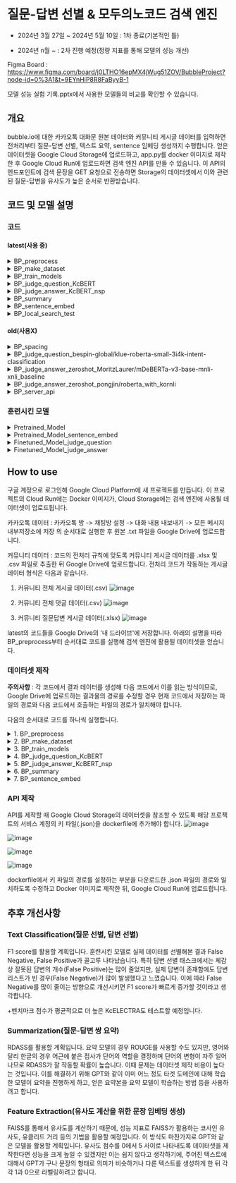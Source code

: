 # 질문-답변 선별 & 모두의노코드 검색 엔진

 - 2024년 3월 27일 ~ 2024년 5월 10일 : 1차 종료(기본적인 틀)

 - 2024년 n월 ~ : 2차 진행 예정(정량 지표를 통해 모델의 성능 개선)

Figma Board : https://www.figma.com/board/j0LTHO16epMX4jWug51ZOV/BubbleProject?node-id=0%3A1&t=9EYnHiP8R8FaByyB-1

모델 성능 실험 기록.pptx에서 사용한 모델들의 비교를 확인할 수 있습니다.

## 개요

bubble.io에 대한 카카오톡 대화문 원본 데이터와 커뮤니티 게시글 데이터를 입력하면 전처리부터 질문-답변 선별, 텍스트 요약, sentence 임베딩 생성까지 수행합니다. 얻은 데이터셋을 Google Cloud Storage에 업로드하고, app.py를 docker 이미지로 제작한 후 Google Cloud Run에 업로드하면 검색 엔진 API를 만들 수 있습니다. 이 API의 엔드포인트에 검색 문장을 GET 요청으로 전송하면 Storage의 데이터셋에서 이와 관련된 질문-답변을 유사도가 높은 순서로 반환받습니다.

## 코드 및 모델 설명

### 코드

#### latest(사용 중)

 <details>
  <summary>BP_preprocess</summary>
  <br/>
  카카오톡 대화내용과 커뮤니티 게시글을 전처리하는 코드입니다.<br/>
  <br/>
  
   - 카카오톡 대화 원본 데이터 처리 과정
     
    1. 원본 .txt 파일에서 아래 형식의 텍스트를 다음 결과의 형태로 전처리합니다.
       > '2023년 6월 15일 오후 2:27, Kimhansav : 안녕하세요, 신입 들어왔습니다!' ---> '2023년 6월 15일 오후 2:27', 'Kimhansav', '안녕하세요, 신입 들어왔습니다!'
       이후 날짜 문자열을 비교할 수 있도록 YYYY-MM-DD의 형식으로 변형합니다.
   
    2. 한 사람이 연속적으로 메시지를 보낸 경우 이들을 하나의 메시지로 통합합니다. 문맥 보존을 간편히 하기 위해서입니다.

    3. 메시지 내용의 경우 다음 규칙에 따라 전처리를 진행합니다.
     i. \U0001F600-\U0001F64F에 해당하는 유니코드 이모티콘을 제거합니다.
     ii. 사용자를 '@이름' 의 형태로 태그한 텍스트를 제거합니다.
     iii. 메시지에 '.png', '.jpg', '삭제된 메시지입니다', '사진 읽지 않음', '동영상 읽지 않음' 을 포함하면 이를 제거합니다. 혹은 '사진','사진 n장','동영상' 만이 존재하는 행의 경우 이를 제거합니다.
     iiii. 메시지의 첫 글자가 '['라면 해당 메시지 전체를 제거합니다. 제가 사용한 데이터에서 대부분의 광고 메시지가 이 형식을 따름을 확인했습니다.
     iiiii. 줄바꿈 문자 '\n'을 제거합니다.
  
   - 커뮤니티 게시글 데이터(질문답변 게시글, 전체 게시글, 전체 댓글) 처리 과정

    1. 질문답변 게시글 데이터에서 원본 질문글로 이동할 수 있게 하기 위해 Slug를 변형한 링크를 추가합니다.
   
    2. _x1008_와 같은 기호를 자동으로 제거하기 위해 전체 게시글 데이터와 전체 댓글 데이터를 cp949 형식으로 읽은 뒤 다시 utf-8 형식으로 읽습니다.

    3. 게시글 작성 일자를 카카오톡 텍스트 생성 일자와 비교할 수 있도록 YYYY-MM-DD의 형식으로 변형합니다.
   
    4. 글 내용의 경우 다음 규칙에 따라 전처리를 진행합니다.
     i. '[ul]', '[ol]'과 같은 태그가 많아 []에 둘러싸인 텍스트를 set()에 입력한 후 태그 종류를 조사합니다. [] 안에 중요한 정보가 들어있는 경우도 있기 때문에 직접 제거할 태그를 선별했습니다.
     ii. 줄바꿈 문자, url 형식, 이미지 형식 텍스트를 제거합니다.
     iii. \U0001F600-\U0001F64F에 해당하는 유니코드 이모티콘을 제거합니다.
</details>

<details>
  <summary>BP_make_dataset</summary>
  <br/>
  모델 학습을 위한 데이터셋을 제작하는 코드입니다. Pretraining을 위한 데이터셋, Finetuning을 위한 데이터셋이 있습니다.<br/>
  <br/>

   - Pretraining Dataset

    1. Kss를 활용해서 데이터프레임의 각 열에 대해 해당 열에 소속된 텍스트들을 문장 단위로 분리하는 함수를 제작했습니다.
    
    2. 카카오톡 대화문 데이터, 커뮤니티 질문답변 게시글 데이터, 커뮤니티 전체 게시글 데이터, 커뮤니티 전체 댓글 데이터를 함수로 처리한 뒤 결과들을 모두 결합했습니다.

   - Finetuning Dataset(질문 선별 작업)

    1. 데이터셋의 레이블별로 토큰화된 길이가 다르다면 모델의 학습에 데이터의 길이가 영향을 줄 여지가 있습니다. 이를 방지하기 위해 각 데이터를 문장의 형태를 깨지 않도록 n개의 덩어리로 분리하는 함수를 제작했습니다.
    
    2. 커뮤니티 데이터 중에서는 positive sample로 질문, negative sample로 답변, 빌더로그 글을 사용했습니다. bubble.io에 대한 내용이 많이 포함된 평서문 데이터로 빌더로그 글이 적당했습니다. 그 다음 스퀘어와 쇼케이스 글의 경우 bubble.io 내용이 별로 포함되지 않았지만 올바른 평서문을 얻을 수 있기에 차선책으로 보류해 두었고, 자유 주제 글은 질문도 섞여 있었기에 추가적인 선별에 수작업이 필요해 제외했습니다.
    
    3. 커뮤니티 질문 데이터는 그대로 두고, 답변은 2등분, 빌더로그 글은 6등분한 뒤 카카오톡 대화문 중 직접 질문을 선별한 데이터셋과 결합해 질문 선별 학습 데이터셋을 완성했습니다. 
    
   - Finetuning Dataset(답변 선별 작업)

    1. 제작한 데이터셋에는 Negative sample이 없기 때문에, Positive sample의 n배만큼 Negative sample을 생성하는 함수를 제작했습니다. 전체 데이터를 다루는 인덱스를 활용해서, Positive sample에 사용된 데이터의 인덱스를 제외한 나머지 인덱스들에서 랜덤 추출을 실행해 Negative sample을 제작합니다.
    
    2. 커뮤니티 데이터셋의 경우 질문답변 게시글을 사용했습니다. 답변의 경우 하나의 질문에 대한 여러 답변 모두가 하나의 데이터프레임 셀 안에 들어있었습니다. 이를 문장 단위가 아닌 답변의 단위로 분리한 뒤, 선별된 답변을 질문 뒤에 하나하나 붙여가는 방식으로 Positive sample을 제작했습니다. 예시는 다음과 같습니다.
     - 질문이 A, 이에 대한 답변이 B, C, D 라고 가정합니다. 이때 만들어지는 Positive sample은 (질문, 답변인지 판별된 텍스트)의 형식으로 나타내면 (A, B), ((A+B), C), ((A+B+C), D) 가 됩니다.  
     
    3. Negative sample의 경우 위에서 제작한 n배 샘플링 함수를 통해 생성합니다. 예시는 다음과 같습니다.
     - 위의 과정에서 A, B, C, D를 활용해 Positive sample을 제작했습니다. Negative sample에서 활용되는 데이터는 전체 데이터 중에서 A, B, C, D를 제외한 뒤 n개의 데이터가 무작위로 선택됩니다. 예를 들어 n = 2로 설정한 뒤 ((A+B), C)에 적용할 데이터로 X, Y가 선택되었다고 가정합니다. 이때 만들어지는 Negative sample은 ((A+B), X), ((A+B), Y)가 됩니다. 이러한 샘플링 과정은 전체 Positive sample의 개수만큼 반복됩니다.
     
    4. 카카오톡 대화문 중 질문과 이에 대한 답변쌍 데이터를 직접 선별해 커뮤니티 데이터의 Positive sample 형식으로 제작했습니다. 이후 커뮤니티 데이터와 마찬가지로 인덱스를 이용한 Negative sample 생성 과정을 거쳤습니다. 커뮤니티 데이터셋과 카카오톡 데이터셋을 결합해 답변 선별 학습 데이터셋을 완성했습니다.
    
    
</details>

<details>
  <summary>BP_train_models</summary>
  <br/>
  MLM, NSP, Text classification으로 모델들을 학습시키고 성능을 평가하는 코드입니다. 학습시킨 모델은 beomi/kcbert-base와 BM-K/KoSimCSE-bert-multitask입니다.<br/> 
  <br/>
  기존 모델이 학습한 데이터와 타겟 도메인의 데이터가 사용하는 어휘가 크게 다르다고 판단했습니다. 이를 해결하기 위해 soynlp를 활용해 타겟 도메인의 Pretraining Dataset에서 도메인 특화 어휘를 추출했고, 이를 토크나이저의 사전에 추가했습니다. 이후 MLM을 통해 도메인에 적응시켰습니다.<br/>
  <br/>
  MLM 학습의 경우 학습 데이터 : 검증 데이터를 9 : 1로 설정했습니다. Sequence Classification과 NSP의 경우 학습 데이터 : 검증 데이터 : 테스트 데이터를 8 : 1 : 1로 설정했습니다. 이때 레이블 간 데이터 수의 불균형이 존재해 stratify 옵션을 사용했습니다.<br/>
  <br/>
  성능 평가의 경우 먼저 질문 선별 모델, 답변 선별 모델에 대해서 수행했습니다. 평가 기준은 Accuracy, Precision, Recall, F1 score, 학습 시 초당 처리한 스텝 수, 학습 시 초당 처리한 샘플 수, 테스트 시 초당 처리한 스텝 수, 테스트 시 초당 처리한 샘플 수입니다. 학습과 테스트에 사용된 GPU는 Colab의 T4입니다.<br/>
  <br/>
  모델에 대해 자세한 설명은 아래의 '훈련시킨 모델'에 있습니다.
  <br/>

</details>

<details>
  <summary>BP_judge_question_KcBERT</summary>
  <br/>
  파인튜닝한 모델로 카카오톡 텍스트 중 질문에 해당하는 텍스트를 선별하는 코드입니다.<br/>
  <br/>
 
  파이프라인 선언 시 설정된 하이퍼파라미터는 다음과 같습니다.
  ```python
  text_classifier = TextClassificationPipeline(
    tokenizer=finetuned_tokenizer,
    model=finetuned_model,
    top_k = 1,
    truncation = True,
    batch_size = 128,
    device = device
  )
  ```
  이후 결과 데이터셋에서 너무 짧은 질문(토큰화된 길이가 7 이하인 문장)은 답변으로 변경하는 과정을 거쳤습니다.
 
</details>

<details>
  <summary>BP_judge_answer_KcBERT_nsp</summary>
  <br/>
  파인튜닝한 모델로 카카오톡 대화문에서 질문이 아닌 텍스트를 질문 텍스트에 소속시키는 코드입니다.<br/>
  <br/>
  기존 알고리즘은 하나의 질문에 대해 질문 직후 n개(보통 20~30)의 텍스트에 대해서 각 텍스트가 답변인지 아닌지 판단했습니다. 하지만 이 경우 하나의 텍스트가 서로 다른 질문에 대한 답변으로 선별될 가능성이 있었습니다. 이때 답변을 하나의 질문에 종속시키고 나머지 질문에 대해서는 해당 답변을 제거한다면 제거된 답변 이후의 답변까지 영향을 받는 등 치명적인 문제가 발생했습니다.<br/>
  <br/>
  이를 방지하기 위해 질문에 대해서 답변인지 선별하는 방식이 아닌, 답변에 대해서 가장 어울리는 질문이 무엇인지 고르도록 알고리즘을 설계했습니다. 이 알고리즘은 만약 답변으로 판별된 텍스트가 질문일 경우 질문 리스트에서 이를 삭제하는 과정까지 수행합니다.<br/>
  <br/>
  파이프라인을 사용하지 않고 직접 알고리즘을 제작했습니다.

</details>

<details>
  <summary>BP_summary</summary>
  <br/>
  카카오톡 대화내용 + 커뮤니티 질문-답변 쌍의 질문 요약본, 답변 요약을 생성하는 코드입니다.<br/>
  <br/>
  모델은 EbanLee/kobart-summary-v3를 사용했습니다. 한글 요약을 수행하는 모델 중 이 모델이 말의 뉘앙스를 살리며 생성한 결과가 이상적인 목표와 가장 비슷했습니다.<br/>
  <br/>
 
  질문에 대한 요약을 생성할 때 설정한 하이퍼파라미터는 다음과 같습니다.
  ```python
  question_summary_ids = model.generate(
    input_ids = input_ids,
    attention_mask = attention_mask,
    bos_token_id = model.config.bos_token_id,
    eos_token_id = model.config.eos_token_id,
    length_penalty = 1.0,
    max_length = 100,
    min_length = 5,
    num_beams = 6,
    repetition_penalty = 1.5,
    no_repeat_ngram_size = 3,
  )
  ```

  답변에 대한 요약을 생성할 때 설정한 하이퍼파라미터는 다음과 같습니다.
  ```python
  answer_summary_ids = model.generate(
    input_ids = input_ids,
    attention_mask = attention_mask,
    bos_token_id = model.config.bos_token_id,
    eos_token_id = model.config.eos_token_id,
    length_penalty = 1.0,
    max_length = 200,
    min_length = 5,
    num_beams = 6,
    repetition_penalty = 1.5,
    no_repeat_ngram_size = 3,
  )
  ```

  각 과정에서 사용된 하이퍼파라미터는 추후 성능 개선 작업에서 수정될 예정입니다.
  
</details>

<details>
  <summary>BP_sentence_embed</summary>
  <br/>
  질문-답변 쌍들의 임베딩 벡터를 생성하는 코드입니다.<br/>
  <br/>
  SBERT의 Mean pooling과 비슷하게, 사용자의 입력에 대해 데이터의 질문뿐만 아니라 답변까지 유사도 계산 과정에서 고려하기 위해 질문의 임베딩과 답변의 임베딩을 가중합했습니다. 현재 가중합 방식은 (질문 * 0.8 + 답변 * 0.2)이며, 추후 수정할 계획입니다.

</details>

<details>
  <summary>BP_local_search_test</summary>
  <br/>
  로컬에서 실행하는 유사도 검색 코드입니다.<br/>

</details>

#### old(사용X)

<details>
  <summary>BP_spacing</summary>
  <br/>
  정확도 상승을 목표로 PyKoSpacing으로 띄어쓰기를 실행하는 코드입니다.<br/>

</details>

<details>
  <summary>BP_judge_question_bespin-global/klue-roberta-small-3i4k-intent-classification</summary>
  <br/>
  한글 기반인 3i4k 데이터셋으로 파인튜닝된 의도 분류 모델로 카카오톡 대화내용 중 질문을 선별하는 코드입니다.<br/>

</details>

<details>
  <summary>BP_judge_answer_zeroshot_MoritzLaurer/mDeBERTa-v3-base-mnli-xnli_baseline</summary>
  <br/>
  영어 기반 모델로 zero-shot text classification을 수행하는 모델을 이용해 질문에 대한 답변을 선별하는 코드입니다.<br/>

</details>

<details>
  <summary>BP_judge_answer_zeroshot_pongjin/roberta_with_kornli</summary>
  <br/>
  한글 기반 모델로 zero-shot text classification을 수행하는 모델을 이용해 질문에 대한 답변을 선별하는 코드입니다.<br/>

</details>

<details>
  <summary>BP_server_api</summary>
  <br/>
  Flask 사용한 서버 코드입니다.<br/>

</details>

### 훈련시킨 모델

 <details>
  <summary>Pretrained_Model</summary>
  <br/>
  Target domain의 unlabeled corpus로 MLM 학습을 한 KcBERT, 데이터 47737개
  <br/>
  타겟 도메인에 적응한 후 토큰 임베딩의 크기는 (44857, 768)입니다.<br/>
  <br/>
  
  학습 시 설정된 하이퍼파라미터는 다음과 같습니다.
  ```python
  training_args = TrainingArguments(
    output_dir = './results',
    evaluation_strategy = 'steps',
    eval_steps = 500,
    save_strategy = "steps",
    save_steps = 500,
    num_train_epochs = 3,
    save_total_limit = 3,
    per_device_eval_batch_size = 8,
    per_device_train_batch_size = 8,
    warmup_steps = 300, 
    weight_decay = 0.01, 
    logging_dir = "./logs",
    load_best_model_at_end = True
   )
   
   trainer = Trainer(
    model = KcBERT_model,
    args = training_args,
    train_dataset = pretrain_dataset['train'],
    eval_dataset = pretrain_dataset['test'],
    callbacks = [EarlyStoppingCallback(patience = 5)]
  )
  ```

 </details>

 <details>
  <summary>Pretrained_Model_sentence_embed</summary>
  <br/>
  Target domain의 unlabeled corpus로 MLM 학습을 한 KoSimCSE_BERT, 데이터 47737개, 실패
  <br/>
  타겟 도메인에 적응한 후 토큰 임베딩의 크기는 (43041, 768)입니다.<br/>
  <br/>

  학습 시 설정된 하이퍼파라미터는 다음과 같습니다.
  ```python
  training_args = TrainingArguments(
    output_dir = './results',
    evaluation_strategy = 'steps',
    eval_steps = 500,
    save_strategy = "steps",
    save_steps = 500,
    num_train_epochs = 3,
    save_total_limit = 3,
    per_device_eval_batch_size = 8,
    per_device_train_batch_size = 8,
    warmup_steps = 300, 
    weight_decay = 0.01, 
    logging_dir = "./logs",
    load_best_model_at_end = True
  )

  trainer = Trainer(
    model = KoSim_model,
    args = training_args,
    train_dataset = pretrain_dataset['train'],
    eval_dataset = pretrain_dataset['test'],
    callbacks = [EarlyStoppingCallback(patience = 5)]
  )
  ```

 </details>

 <details>
  <summary>Finetuned_Model_judge_question</summary>
  <br/>
  질문 데이터셋으로 Sequence classification 학습을 한 Pretrained_Model, 데이터 3407개<br/>
  <br/>

  StratifiedKFold를 적용하지 않고 학습할 때 설정된 하이퍼파라미터는 다음과 같습니다.
  ```python
  training_args = TrainingArguments(
    output_dir = './results',
    learning_rate = 5e-5,
    evaluation_strategy = 'steps',
    eval_steps = 100,
    save_strategy = "steps",
    save_steps = 100,
    num_train_epochs = 3,
    save_total_limit = 3,
    per_device_eval_batch_size = 8,
    per_device_train_batch_size = 8,
    warmup_steps = 100, 
    weight_decay = 0.01, 
    logging_dir = "./logs",
    load_best_model_at_end = True
  )

  trainer = Trainer(
    model = pretrained_model,
    args = training_args,
    train_dataset = train_dataset,
    eval_dataset = valid_dataset,
    callbacks = [EarlyStoppingCallback(patience = 3)]
  )
  ```

  StratifiedKFold를 적용하고 학습할 때 설정된 하이퍼파라미터는 다음과 같습니다.
  ```python
  #n_splits를 통해 fold 개수 조정
  n_splits = 5

  # StratifiedKFold 설정
  skf = StratifiedKFold(n_splits=n_splits, shuffle=True)
  for fold, (train_idx, val_idx) in enumerate(skf.split(question_train_dataset, question_train_dataset['label'])):

    # 훈련 세트와 검증 세트 분리
    question_train_dataset_fold = question_train_dataset.select(train_idx)
    question_val_dataset_fold = question_train_dataset.select(val_idx)

    # 훈련 설정
    training_args = TrainingArguments(
        output_dir="./results",
        evaluation_strategy = "steps",
        eval_steps = 100,
        save_strategy = "steps",
        save_steps = 100,
        learning_rate = 5e-5,
        num_train_epochs = 3, 
        per_device_train_batch_size = 8,
        per_device_eval_batch_size = 8,
        weight_decay = 0.01, 
        logging_dir = "./logs",
        load_best_model_at_end = True

    )

    # 트레이너 초기화 및 훈련
    trainer = Trainer(
        model = pretrained_model,
        args = training_args,
        train_dataset = question_train_dataset_fold,
        eval_dataset = question_val_dataset_fold,
        callbacks = [EarlyStoppingCallback(patience = 3)]
    )

    trainer.train()
  ```

 </details>

 <details>
  <summary>Finetuned_Model_judge_answer</summary>
  <br/>
  질문-답변 데이터셋으로 NSP 학습을 한 Pretrained_Model, 데이터 5824개<br/>
  <br/>

  StratifiedKFold를 적용하지 않고 학습할 때 설정된 하이퍼파라미터는 다음과 같습니다.
  ```python
  training_args = TrainingArguments(
    output_dir = './results',
    learning_rate = 2e-5, 
    evaluation_strategy = 'steps',
    eval_steps = 200,
    save_strategy = "steps",
    save_steps = 200,
    num_train_epochs = 3,
    save_total_limit = 3,
    per_device_eval_batch_size = 8,
    per_device_train_batch_size = 8,
    warmup_steps = 200, 
    weight_decay = 0.01, 
    logging_dir = "./logs",
    load_best_model_at_end = True
  )

  trainer = Trainer(
    model = pretrained_model,
    args = training_args,
    train_dataset = train_dataset,
    eval_dataset = valid_dataset,
    callbacks = [EarlyStoppingCallback(patience = 3)]
  )
  ```

  StratifiedKFold를 적용하고 학습할 때 설정된 하이퍼파라미터는 다음과 같습니다.
  ```python
  #n_splits를 통해 fold 개수 조정
  n_splits = 5

  # StratifiedKFold 설정
  skf = StratifiedKFold(n_splits=n_splits, shuffle=True)
  for fold, (train_idx, val_idx) in enumerate(skf.split(answer_train_dataset, answer_train_dataset['label'])):

    # 훈련 세트와 검증 세트 분리
    answer_train_dataset_fold = answer_train_dataset.select(train_idx)
    answer_val_dataset_fold = answer_train_dataset.select(val_idx)
    # 훈련 설정
    training_args = TrainingArguments(
        output_dir="./results",
        evaluation_strategy = "steps",
        eval_steps = 100,
        save_strategy = "steps",
        save_steps = 100,
        learning_rate = 5e-5,
        num_train_epochs = 3, 
        per_device_train_batch_size = 8,
        per_device_eval_batch_size = 8,
        weight_decay = 0.01, 
        logging_dir = "./logs",
        load_best_model_at_end = True

    )

    # 트레이너 초기화 및 훈련
    trainer = Trainer(
        model = pretrained_model,
        args = training_args,
        train_dataset = answer_train_dataset_fold,
        eval_dataset = answer_val_dataset_fold,
        callbacks = [EarlyStoppingCallback(patience = 3)]
    )

    trainer.train()
 ```

 </details>

## How to use
 
구글 계정으로 로그인해 Google Cloud Platform에 새 프로젝트를 만듭니다. 이 프로젝트의 Cloud Run에는 Docker 이미지가, Cloud Storage에는 검색 엔진에 사용될 데이터셋이 업로드됩니다.

카카오톡 데이터 : 카카오톡 방 -> 채팅방 설정 -> 대화 내용 내보내기 -> 모든 메시지 내부저장소에 저장 의 순서대로 실행한 후 원본 .txt 파일을 Google Drive에 업로드합니다.

커뮤니티 데이터 : 코드의 전처리 규칙에 맞도록 커뮤니티 게시글 데이터를 .xlsx 및 .csv 파일로 추출한 뒤 Google Drive에 업로드합니다. 전처리 코드가 작동하는 게시글 데이터 형식은 다음과 같습니다.
  
 1. 커뮤니티 전체 게시글 데이터(.csv)
  ![image](https://github.com/Kimhansav/everynocode_search_engine/assets/134425555/34da45fe-62cb-4644-843f-83b9692c35f2)
  
 2. 커뮤니티 전체 댓글 데이터(.csv)
  ![image](https://github.com/Kimhansav/everynocode_search_engine/assets/134425555/dea07a32-0d58-4570-ae4b-049ebb72da22)

 3. 커뮤니티 질문답변 게시글 데이터(.xlsx)
  ![image](https://github.com/Kimhansav/everynocode_search_engine/assets/134425555/ddad5e1a-0b2b-40e6-93c4-e6afcff5ae38)

latest의 코드들을 Google Drive의 '내 드라이브'에 저장합니다. 아래의 설명을 따라 BP_preprocess부터 순서대로 코드를 실행해 검색 엔진에 활용될 데이터셋을 얻습니다. 

### 데이터셋 제작

**주의사항** : 각 코드에서 결과 데이터를 생성해 다음 코드에서 이를 읽는 방식이므로, Google Drive에 업로드하는 결과물의 경로를 수정할 경우 현재 코드에서 저장하는 파일의 경로와 다음 코드에서 호출하는 파일의 경로가 일치해야 합니다.

다음의 순서대로 코드를 하나씩 실행합니다.

<details>
  <summary>1. BP_preprocess</summary>
 
  파일을 호출하는 코드 블록에서 Google Drive에 업로드한 카카오톡 원본과 커뮤니티 게시글 원본의 이름을 변수로 설정해야 합니다. 예시는 다음과 같습니다.

  ```python
  drive.mount('/content/drive')
  file_path = '/content/drive/My Drive/KakaoTalkChats-1.txt'
  ```
  ```python
  qna_path = '/content/drive/My Drive/community_qna.xlsx' #커뮤니티 질문답변 게시글 데이터
  all_contents_path = '/content/drive/My Drive/community_all_contents.csv' #커뮤니티 전체 게시글 데이터
  all_comments_path = '/content/drive/My Drive/community_all_comments.csv' #커뮤니티 전체 댓글 데이터
  ```
  
  결과물 저장 경로를 설정합니다. 예시는 다음과 같습니다.
  
  ```python
  #.xlsx 파일로 카카오톡 전처리 결과를 google drive에 저장
  talk_save_path = '/content/drive/My Drive/talk_preprocess_result_short.xlsx'
  df.to_excel(talk_save_path)
  ```
  ```python
  #전처리된 세 커뮤니티 데이터 파일을 google drive에 저장
  df_qna.to_excel('/content/drive/My Drive/community_qna_preprocessed.xlsx')
  df_all_contents.to_csv('/content/drive/My Drive/community_all_contents_preprocessed.csv')
  df_all_comments.to_csv('/content/drive/My Drive/community_all_comments_preprocessed.csv')
  ```
  
  이후 GPU를 사용할 필요 없이 CPU로 전체 코드를 실행합니다.

  Google Drive에 업로드된 커뮤니티 데이터 전처리 결과 파일 세 개를 다운로드합니다. 간혹 이미지 인코딩 텍스트가 너무 길어 여러 셀로 나누어진 경우가 존재합니다. 전처리 함수는 데이터프레임의 셀 단위로 작동하기에 이를 처리하지 못하며, 직접 제거해주어야 합니다.
  이미지 인코딩 텍스트를 제거한 뒤 세 파일 모두 .xlsx 형식으로 다시 Google Drive에 업로드합니다.
</details>

<details>
  <summary>2. BP_make_dataset</summary>

  Google Drive에 업로드한 전처리 결과 파일을 호출합니다. 
  직접 레이블링한 데이터셋을 업로드해야 합니다. 질문 데이터셋은 질문 선별 모델이, 질문답변 데이터셋은 답변 선별 모델이 학습할 예정입니다. 예시는 다음과 같습니다.
  ```python
  #직접 제작한 카카오톡 질문 데이터셋 로드
  talk_question_finetune_path = '/content/drive/My Drive/talk_finetune_question_dataset.xlsx'
  #직접 제작한 카카오톡 질문답변 데이터셋 로드
  talk_finetune_path = '/content/drive/My Drive/talk_finetune_dataset.xlsx'
  ```
  GPU를 사용할 필요 없이 CPU로 전체 코드를 실행합니다.
</details>

<details>
  <summary>3. BP_train_models</summary>
 
  Huggingface에서 모델을 불러와 직접 제작한 학습 데이터셋으로 학습시킵니다.
  런타임 유형을 GPU로 변경한 후 전체 코드를 실행합니다.
</details>

<details>
  <summary>4. BP_judge_question_KcBERT</summary>
 
  학습시킨 모델을 통해 카카오톡 데이터에서 텍스트 분류를 진행합니다.
  런타임 유형을 GPU로 변경한 후 전체 코드를 실행합니다.
</details>

<details>
  <summary>5. BP_judge_answer_KcBERT_nsp</summary>
 
  학습시킨 모델을 통해 카카오톡 데이터에서 텍스트 분류를 진행합니다.
  런타임 유형을 GPU로 변경한 후 전체 코드를 실행합니다.
</details>

<details>
  <summary>6. BP_summary</summary>
 
  질문-답변 선별 결과 데이터와 커뮤니티 질문답변 게시글 데이터를 결합한 뒤 각 질문-답변 쌍에 질문 요약, 답변 요약을 생성 후 추가합니다.
  런타임 유형을 GPU로 변경한 후 전체 코드를 실행합니다.
</details>

<details>
  <summary>7. BP_sentence_embed</summary>
 
  질문 요약, 답변 요약 생성 결과 데이터에서 각 질문-답변 쌍의 질문 원본과 답변 원본을 일정 비율로 반영해 임베딩을 생성합니다.
  런타임 유형을 GPU로 변경한 후 전체 코드를 실행합니다.
</details>


### API 제작

API를 제작할 때 Google Cloud Storage의 데이터셋을 참조할 수 있도록 해당 프로젝트의 서비스 계정의 키 파일(.json)을 dockerfile에 추가해야 합니다.
![image](https://github.com/Kimhansav/everynocode_search_engine/assets/134425555/13ef9a71-1391-406e-98a3-bf29d66e75df)

![image](https://github.com/Kimhansav/everynocode_search_engine/assets/134425555/ed016edf-e1c2-430e-ab7e-02b1c31212cd)

![image](https://github.com/Kimhansav/everynocode_search_engine/assets/134425555/f7f9a58d-1652-4990-b73e-d99f04387d98)

![image](https://github.com/Kimhansav/everynocode_search_engine/assets/134425555/663fe13b-0d51-4d08-bac6-6db39857bbe8)

dockerfile에서 키 파일의 경로를 설정하는 부분을 다운로드한 .json 파일의 경로와 일치하도록 수정하고 Docker 이미지로 제작한 뒤, Google Cloud Run에 업로드합니다. 

## 추후 개선사항

### Text Classification(질문 선별, 답변 선별)

F1 score를 활용할 계획입니다. 훈련시킨 모델로 실제 데이터를 선별해본 결과 False Negative, False Positive가 골고루 나타났습니다.
특히 답변 선별 태스크에서는 체감상 잘못된 답변의 개수(False Positive)는 많이 줄었지만, 
실제 답변이 존재함에도 답변 리스트가 빈 경우(False Negative)가 많이 발생했다고 느꼈습니다. 이에 따라 False Negative를 많이 줄이는 방향으로 개선시키면 F1 score가 빠르게 증가할 것이라고 생각합니다.

+벤치마크 점수가 평균적으로 더 높은 KcELECTRA도 테스트할 예정입니다.

### Summarization(질문-답변 쌍 요약)

RDASS를 활용할 계획입니다. 요약 모델의 경우 ROUGE를 사용할 수도 있지만, 영어와 달리 한글의 경우 어근에 붙은 접사가 단어의 역할을 결정하며 단어의 변형이 자주 일어나므로 RDASS가 잘 작동할 확률이 높습니다.
이때 문제는 데이터셋 제작 비용이 높다는 것입니다. 이를 해결하기 위해 GPT와 같이 이미 어느 정도 타겟 도메인에 대해 학습한 모델이 요약을 진행하게 하고, 얻은 요약본을 요약 모델이 학습하는 방법 등을 사용하려고 합니다.

### Feature Extraction(유사도 계산을 위한 문장 임베딩 생성)

FAISS를 통해서 유사도를 계산하기 때문에, 성능 지표로 FAISS가 활용하는 코사인 유사도, 유클리드 거리 등의 기법을 활용할 예정입니다.
이 방식도 마찬가지로 GPT와 같은 모델을 활용할 계획입니다. 유사도 점수를 0에서 5 사이로 나타내도록 데이터셋을 제작한다면 성능을 크게 높일 수 있겠지만 이는 쉽지 않다고 생각하기에, 
주어진 텍스트에 대해서 GPT가 구나 문장의 형태로 의미가 비슷하거나 다른 텍스트를 생성하게 한 뒤 각각 1과 0으로 라벨링하려고 합니다.
